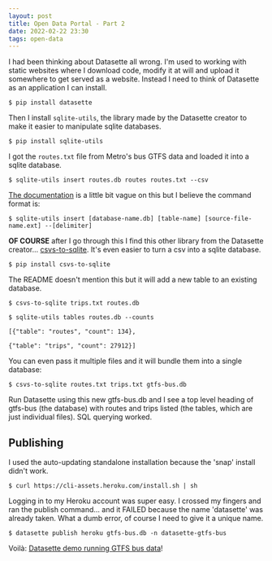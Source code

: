 ```yaml
---
layout: post
title: Open Data Portal - Part 2
date: 2022-02-22 23:30
tags: open-data
---
```


I had been thinking about Datasette all wrong.  I'm used to working with static websites where I download code, modify it at will and upload it somewhere to get served as a website.  Instead I need to think of Datasette as an application I can install.

`$ pip install datasette`

Then I install `sqlite-utils`, the library made by the Datasette creator to make it easier to manipulate sqlite databases.

`$ pip install sqlite-utils`

I got the `routes.txt` file from Metro's bus GTFS data and loaded it into a sqlite database.

`$ sqlite-utils insert routes.db routes routes.txt --csv`

[The documentation](https://sqlite-utils.datasette.io/en/stable/index.html) is a little bit vague on this but I believe the command format is:

`$ sqlite-utils insert [database-name.db] [table-name] [source-file-name.ext] --[delimiter]`

__OF COURSE__ after I go through this I find this other library from the Datasette creator... [csvs-to-sqlite](https://github.com/simonw/csvs-to-sqlite/).  It's even easier to turn a csv into a sqlite database.

`$ pip install csvs-to-sqlite`

The README doesn't mention this but it will add a new table to an existing database.

`$ csvs-to-sqlite trips.txt routes.db`

`$ sqlite-utils tables routes.db --counts`

`[{"table": "routes", "count": 134},`

`{"table": "trips", "count": 27912}]`

You can even pass it multiple files and it will bundle them into a single database:

`$ csvs-to-sqlite routes.txt trips.txt gtfs-bus.db`

Run Datasette using this new gtfs-bus.db and I see a top level heading of gtfs-bus (the database) with routes and trips listed (the tables, which are just individual files).  SQL querying worked.

## Publishing

I used the auto-updating standalone installation because the 'snap' install didn't work.

`$ curl https://cli-assets.heroku.com/install.sh | sh`

Logging in to my Heroku account was super easy. I crossed my fingers and ran the publish command... and it FAILED because the name 'datasette' was already taken.  What a dumb error, of course I need to give it a unique name.

`$ datasette publish heroku gtfs-bus.db -n datasette-gtfs-bus`

Voilà: [Datasette demo running GTFS bus data](https://datasette-gtfs-bus.herokuapp.com/)!

